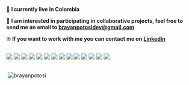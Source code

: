 
:house_with_garden: **I currently live in Colombia**

:rocket: **I am interested in participating in collaborative projects, feel free to send me an email to brayanpotosidev@gmail.com**

✉ **If you want to work with me you can contact me on** **[Linkedin](https://www.linkedin.com/in/brayanpotosi/ "Linkedin")**

</br>

<div style="display:flex">
  <img src="https://img.shields.io/badge/Python-3776AB?style=for-the-badge&logo=python&logoColor=white" />&nbsp;
  <img src="https://img.shields.io/badge/Django-092E20?style=for-the-badge&logo=django&logoColor=green" />&nbsp;
  <img src="https://img.shields.io/badge/DJANGO-REST-ff1709?style=for-the-badge&logo=django&logoColor=white&color=ff1709&labelColor=gray" /> &nbsp;
  <img src="https://img.shields.io/badge/Flask-000000?style=for-the-badge&logo=flask&logoColor=white" /> &nbsp;
  <img src="https://img.shields.io/badge/MySQL-00000F?style=for-the-badge&logo=mysql&logoColor=white" /> &nbsp;
  <img src="https://img.shields.io/badge/PostgreSQL-316192?style=for-the-badge&logo=postgresql&logoColor=white" /> &nbsp;
  <img src="https://img.shields.io/badge/Postman-FF6C37?style=for-the-badge&logo=Postman&logoColor=white" /> &nbsp;
  <img src="https://img.shields.io/badge/Linux-FCC624?style=for-the-badge&logo=linux&logoColor=black" /> &nbsp;
  <img src="https://img.shields.io/badge/Amazon_AWS-232F3E?style=for-the-badge&logo=amazon-aws&logoColor=white" /> &nbsp;
  <img src="https://img.shields.io/badge/Docker-2CA5E0?style=for-the-badge&logo=docker&logoColor=white" /> &nbsp;
  <img src="https://img.shields.io/badge/GitHub-100000?style=for-the-badge&logo=github&logoColor=white" /> &nbsp;
  <img src="https://img.shields.io/badge/Bitbucket-330F63?style=for-the-badge&logo=bitbucket&logoColor=white" /> &nbsp;
  <img src="https://img.shields.io/badge/Trello-0052CC?style=for-the-badge&logo=trello&logoColor=white" /> &nbsp;
  <img src="https://img.shields.io/badge/Slack-4A154B?style=for-the-badge&logo=slack&logoColor=white" /> &nbsp;
</div>

</br>
<p>&nbsp;<img align="center" src="https://github-readme-stats.vercel.app/api?username=brayanpotosi&show_icons=true" alt="brayanpotosi" /></p>

